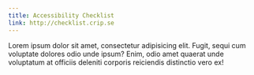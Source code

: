 ```yaml
---
title: Accessibility Checklist
link: http://checklist.crip.se
---
```


Lorem ipsum dolor sit amet, consectetur adipisicing elit. Fugit, sequi cum voluptate dolores odio unde ipsum? Enim, odio amet quaerat unde voluptatum at officiis deleniti corporis reiciendis distinctio vero ex!
